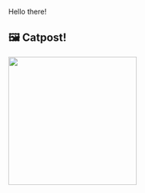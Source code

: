 Hello there!



## 🖼️ Catpost!

<sub>
    <img src="https://cdn2.thecatapi.com/images/co4.jpg" height="256">
</sub>

